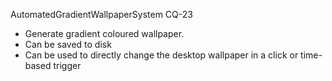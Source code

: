 AutomatedGradientWallpaperSystem CQ-23

* Generate gradient coloured wallpaper.
* Can be saved to disk
* Can be used to directly change the desktop wallpaper in a click or time-based trigger
